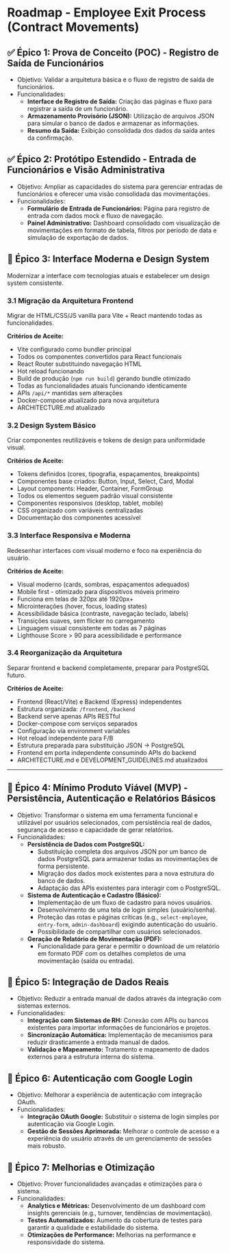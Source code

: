 # Roadmap - Employee Exit Process (Contract Movements)

## ✅ Épico 1: Prova de Conceito (POC) - Registro de Saída de Funcionários
- Objetivo: Validar a arquitetura básica e o fluxo de registro de saída de funcionários.
- Funcionalidades:
  - **Interface de Registro de Saída:** Criação das páginas e fluxo para registrar a saída de um funcionário.
  - **Armazenamento Provisório (JSON):** Utilização de arquivos JSON para simular o banco de dados e armazenar as informações.
  - **Resumo da Saída:** Exibição consolidada dos dados da saída antes da confirmação.

## ✅ Épico 2: Protótipo Estendido - Entrada de Funcionários e Visão Administrativa
- Objetivo: Ampliar as capacidades do sistema para gerenciar entradas de funcionários e oferecer uma visão consolidada das movimentações.
- Funcionalidades:
  - **Formulário de Entrada de Funcionários:** Página para registro de entrada com dados mock e fluxo de navegação.
  - **Painel Administrativo:** Dashboard consolidado com visualização de movimentações em formato de tabela, filtros por período de data e simulação de exportação de dados.

## 🎯 Épico 3: Interface Moderna e Design System

Modernizar a interface com tecnologias atuais e estabelecer um design system consistente.

### 3.1 Migração da Arquitetura Frontend

Migrar de HTML/CSS/JS vanilla para Vite + React mantendo todas as funcionalidades.

**Critérios de Aceite:**
- Vite configurado como bundler principal
- Todos os componentes convertidos para React funcionais
- React Router substituindo navegação HTML
- Hot reload funcionando
- Build de produção (`npm run build`) gerando bundle otimizado
- Todas as funcionalidades atuais funcionando identicamente
- APIs `/api/*` mantidas sem alterações
- Docker-compose atualizado para nova arquitetura
- ARCHITECTURE.md atualizado

### 3.2 Design System Básico

Criar componentes reutilizáveis e tokens de design para uniformidade visual.

**Critérios de Aceite:**
- Tokens definidos (cores, tipografia, espaçamentos, breakpoints)
- Componentes base criados: Button, Input, Select, Card, Modal
- Layout components: Header, Container, FormGroup
- Todos os elementos seguem padrão visual consistente
- Componentes responsivos (desktop, tablet, mobile)
- CSS organizado com variáveis centralizadas
- Documentação dos componentes acessível

### 3.3 Interface Responsiva e Moderna

Redesenhar interfaces com visual moderno e foco na experiência do usuário.

**Critérios de Aceite:**
- Visual moderno (cards, sombras, espaçamentos adequados)
- Mobile first - otimizado para dispositivos móveis primeiro
- Funciona em telas de 320px até 1920px+
- Microinterações (hover, focus, loading states)
- Acessibilidade básica (contraste, navegação teclado, labels)
- Transições suaves, sem flicker no carregamento
- Linguagem visual consistente em todas as 7 páginas
- Lighthouse Score > 90 para acessibilidade e performance

### 3.4 Reorganização da Arquitetura

Separar frontend e backend completamente, preparar para PostgreSQL futuro.

**Critérios de Aceite:**
- Frontend (React/Vite) e Backend (Express) independentes
- Estrutura organizada: `/frontend`, `/backend`
- Backend serve apenas APIs RESTful
- Docker-compose com serviços separados
- Configuração via environment variables
- Hot reload independente para F/B
- Estrutura preparada para substituição JSON → PostgreSQL
- Frontend em porta independente consumindo APIs do backend
- ARCHITECTURE.md e DEVELOPMENT_GUIDELINES.md atualizados

---

## 🔮 Épico 4: Mínimo Produto Viável (MVP) - Persistência, Autenticação e Relatórios Básicos
- Objetivo: Transformar o sistema em uma ferramenta funcional e utilizável por usuários selecionados, com persistência real de dados, segurança de acesso e capacidade de gerar relatórios.
- Funcionalidades:
  - **Persistência de Dados com PostgreSQL:**
    - Substituição completa dos arquivos JSON por um banco de dados PostgreSQL para armazenar todas as movimentações de forma persistente.
    - Migração dos dados mock existentes para a nova estrutura do banco de dados.
    - Adaptação das APIs existentes para interagir com o PostgreSQL.
  - **Sistema de Autenticação e Cadastro (Básico):**
    - Implementação de um fluxo de cadastro para novos usuários.
    - Desenvolvimento de uma tela de login simples (usuário/senha).
    - Proteção das rotas e páginas críticas (e.g., `select-employee`, `entry-form`, `admin-dashboard`) exigindo autenticação do usuário.
    - Possibilidade de compartilhar com usuários selecionados.
  - **Geração de Relatório de Movimentação (PDF):**
    - Funcionalidade para gerar e permitir o download de um relatório em formato PDF com os detalhes completos de uma movimentação (saída ou entrada).

## 🔮 Épico 5: Integração de Dados Reais
- Objetivo: Reduzir a entrada manual de dados através da integração com sistemas externos.
- Funcionalidades:
  - **Integração com Sistemas de RH:** Conexão com APIs ou bancos existentes para importar informações de funcionários e projetos.
  - **Sincronização Automática:** Implementação de mecanismos para reduzir drasticamente a entrada manual de dados.
  - **Validação e Mapeamento:** Tratamento e mapeamento de dados externos para a estrutura interna do sistema.

## 🔮 Épico 6: Autenticação com Google Login
- Objetivo: Melhorar a experiência de autenticação com integração OAuth.
- Funcionalidades:
  - **Integração OAuth Google:** Substituir o sistema de login simples por autenticação via Google Login.
  - **Gestão de Sessões Aprimorada:** Melhorar o controle de acesso e a experiência do usuário através de um gerenciamento de sessões mais robusto.

## 🔮 Épico 7: Melhorias e Otimização
- Objetivo: Prover funcionalidades avançadas e otimizações para o sistema.
- Funcionalidades:
  - **Analytics e Métricas:** Desenvolvimento de um dashboard com insights gerenciais (e.g., turnover, tendências de movimentação).
  - **Testes Automatizados:** Aumento da cobertura de testes para garantir a qualidade e estabilidade do sistema.
  - **Otimizações de Performance:** Melhorias na performance e responsividade do sistema.